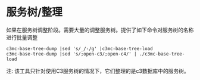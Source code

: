 # 服务树/整理

如果在服务树调整阶段。需要大量的调整服务树。提供了如下命令对服务树的名称进行批量调整

```
c3mc-base-tree-dump |sed 's/_/-/g' |c3mc-base-tree-load
c3mc-base-tree-dump |sed 's/;open-c3/;open-c4/' | ./c3mc-base-tree-load 

```

注: 该工具只针对使用C3服务树的情况下，它们整理的是c3数据库中的服务树。
